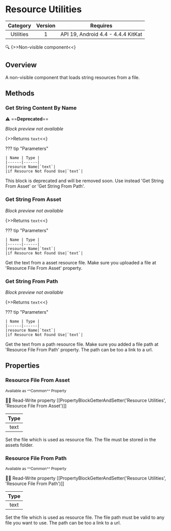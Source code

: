 # Resource Utilities

| Category | Version | Requires |
|:--------:|:-------:|:--------:|
|Utilities|1|API 19, Android 4.4 - 4.4.4 KitKat|

:mag: {>>Non-visible component<<}

## Overview

A non-visible component that loads string resources from a file.

## Methods

### Get String Content By Name

:warning: ==**Deprecated**==

_Block preview not available_

{>>Returns `text`<<}

??? tip "Parameters"

    | Name | Type |
    |------|------|
    |resource Name|`text`|
    |if Resource Not Found Use|`text`|


This block is deprecated and will be removed soon. Use instead 'Get String From Asset' or 'Get String From Path'.

### Get String From Asset

_Block preview not available_

{>>Returns `text`<<}

??? tip "Parameters"

    | Name | Type |
    |------|------|
    |resource Name|`text`|
    |if Resource Not Found Use|`text`|


Get the text from a asset resource file. Make sure you uploaded a file at 'Resource File From Asset' property.

### Get String From Path

_Block preview not available_

{>>Returns `text`<<}

??? tip "Parameters"

    | Name | Type |
    |------|------|
    |resource Name|`text`|
    |if Resource Not Found Use|`text`|


Get the text from a path resource file. Make sure you added a file path at 'Resource File From Path' property. The path can be too a link to a url.

## Properties

### Resource File From Asset

<small>Available as ^^Common^^ Property</small>

:eyes::pencil: Read-Write property
[[PropertyBlockGetterAndSetter('Resource Utilities', 'Resource File From Asset')]]

| Type |
|:----:|
|text|

Set the file which is used as resource file. The file must be stored in the assets folder.

### Resource File From Path

<small>Available as ^^Common^^ Property</small>

:eyes::pencil: Read-Write property
[[PropertyBlockGetterAndSetter('Resource Utilities', 'Resource File From Path')]]

| Type |
|:----:|
|text|

Set the file which is used as resource file. The file path must be valid to any file you want to use. The path can be too a link to a url.